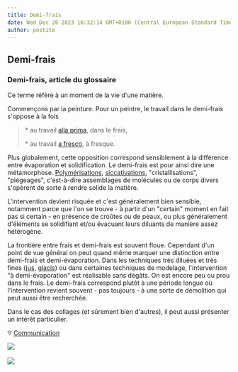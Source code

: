 ```yaml
---
title: Demi-frais
date: Wed Dec 20 2023 16:32:14 GMT+0100 (Central European Standard Time)
author: postite
---
```


## Demi-frais
### Demi-frais, article du glossaire
 Ce terme réfère à un moment de la vie d'une matière.

Commençons par la peinture. Pour un peintre, le travail dans le demi-frais s'oppose à la fois

> \* au travail [alla prima](techmelangecouleurs.html#travailallaprima), dans le frais,
> 
> \* au travail [a fresco](fresquegloss.html), à fresque.

Plus globalement, cette opposition correspond sensiblement à la différence entre évaporation et solidification. Le demi-frais est pour ainsi dire une métamorphose. [Polymérisations](polymere.html#polymerisation), [siccativations](sechagesiccativation.html), "cristallisations", "piégeages", c'est-à-dire assemblages de molécules ou de corps divers s'opèrent de sorte à rendre solide la matière.

L'intervention devient risquée et c'est généralement bien sensible, notamment parce que l'on se trouve - à partir d'un "certain" moment en fait pas si certain - en présence de croûtes ou de peaux, ou plus généralement d'éléments se solidifiant et/ou évacuant leurs diluants de manière assez hétérogène.

La frontière entre frais et demi-frais est souvent floue. Cependant d'un point de vue général on peut quand même marquer une distinction entre demi-frais et demi-évaporation. Dans les techniques très diluées et très fines ([jus](jus.html), [glacis](glacis.html)) ou dans certaines techniques de modelage, l'intervention "à demi-évaporation" est réalisable sans dégâts. On est encore peu ou prou dans le frais. Le demi-frais correspond plutôt à une période longue où l'intervention revient souvent - pas toujours - à une sorte de démolition qui peut aussi être recherchée.

Dans le cas des collages (et sûrement bien d'autres), il peut aussi présenter un intérêt particulier.



![](images/flechebas.gif) [Communication](http://www.artrealite.com/annonceurs.htm) 

[![](https://cbonvin.fr/sites/regie.artrealite.com/visuels/campagne1.png)](index-2.html#20131014)

![](https://cbonvin.fr/sites/regie.artrealite.com/visuels/campagne2.png)